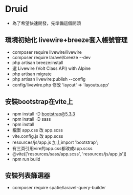 # Druid 
* 為了希望快速開發，先準備這個開頭

## 環境初始化 livewire+breeze套入帳號管理

* composer require livewire/livewire
* composer require laravel/breeze --dev
* php artisan breeze:install
* 選 Livewire (Volt Class API) with Alpine
* php artisan migrate
* php artisan livewire:publish --config
* config/livewire.php 修改 'layout' => 'layouts.app'

## 安裝bootstrap在vite上

* npm install -D bootstrap@5.3.3
* npm install -D sass
* npm install
* 檔案 app.css 改 app.scss
* vite.config.js 改 app.scss
* resources/js/app.js 加上import 'bootstrap';
* 有三頁引用vire的app.css都改成app.scss
* @vite(['resources/sass/app.scss', 'resources/js/app.js'])
* npm run build

## 安裝列表篩選器

* composer require spatie/laravel-query-builder
